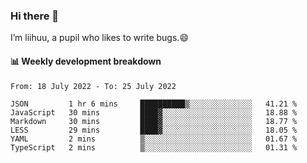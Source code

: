 ### Hi there 👋
I’m liihuu, a pupil who likes to write bugs.😄


#### 📊 Weekly development breakdown
<!--START_SECTION:waka-->

```text
From: 18 July 2022 - To: 25 July 2022

JSON         1 hr 6 mins     ██████████▒░░░░░░░░░░░░░░   41.21 %
JavaScript   30 mins         ████▓░░░░░░░░░░░░░░░░░░░░   18.88 %
Markdown     30 mins         ████▓░░░░░░░░░░░░░░░░░░░░   18.77 %
LESS         29 mins         ████▓░░░░░░░░░░░░░░░░░░░░   18.05 %
YAML         2 mins          ▒░░░░░░░░░░░░░░░░░░░░░░░░   01.67 %
TypeScript   2 mins          ▒░░░░░░░░░░░░░░░░░░░░░░░░   01.31 %
```

<!--END_SECTION:waka-->

<!--
**liihuu/liihuu** is a ✨ _special_ ✨ repository because its `README.md` (this file) appears on your GitHub profile.

Here are some ideas to get you started:

- 🔭 I’m currently working on ...
- 🌱 I’m currently learning ...
- 👯 I’m looking to collaborate on ...
- 🤔 I’m looking for help with ...
- 💬 Ask me about ...
- 📫 How to reach me: ...
- 😄 Pronouns: ...
- ⚡ Fun fact: ...
-->
